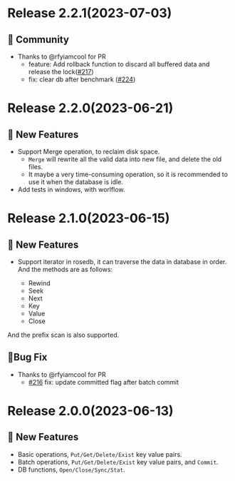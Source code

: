 # Release 2.2.1(2023-07-03)

## 🎠 Community
* Thanks to @rfyiamcool for PR
  * feature: Add rollback function to discard all buffered data and release the lock([#217](https://github.com/rosedblabs/rosedb/pull/217))
  * fix: clear db after benchmark ([#224](https://github.com/rosedblabs/rosedb/pull/224))


# Release 2.2.0(2023-06-21)

## 🚀 New Features
* Support Merge operation, to reclaim disk space.
  * `Merge` will rewrite all the valid data into new file, and delete the old files.
  * It maybe a very time-consuming operation, so it is recommended to use it when the database is idle.
* Add tests in windows, with worlflow.

# Release 2.1.0(2023-06-15)

## 🚀 New Features

* Support iterator in rosedb, it can traverse the data in database in order.
  And the methods are as follows:

  * Rewind
  * Seek
  * Next
  * Key
  * Value
  * Close

And the prefix scan is also supported.

## 🐞Bug Fix

* Thanks to @rfyiamcool for PR
  * [#216](https://github.com/rosedblabs/rosedb/pull/216) fix: update committed flag after batch commit

# Release 2.0.0(2023-06-13)

## 🚀 New Features
* Basic operations, `Put/Get/Delete/Exist` key value pairs.
* Batch operations, `Put/Get/Delete/Exist` key value pairs, and `Commit`.
* DB functions, `Open/Close/Sync/Stat`.

